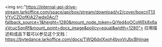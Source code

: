 <img src:"https://internal-api-drive-stream.larkoffice.com/space/api/box/stream/download/v2/cover/boxcnT13VYvCZDofKIA27wdx0Ac/?fallback_source=1&height=1280&mount_node_token=QiYed4oOCoWEk8x6axVcucSqnRf&mount_point=docx_image&policy=equal&width=1280">
应用描述和成品下载可以参见这个文档：https://bytedance.larkoffice.com/docx/TWQ6dxlXxoh4bvxVrJbcBhjinae

